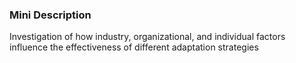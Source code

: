 ### Mini Description

Investigation of how industry, organizational, and individual factors influence the effectiveness of different adaptation strategies
